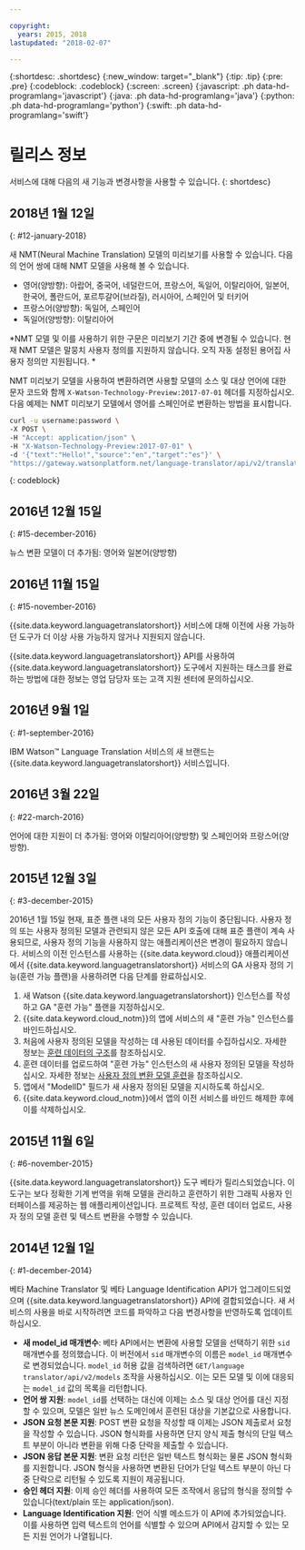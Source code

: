 ```yaml
---

copyright:
  years: 2015, 2018
lastupdated: "2018-02-07"

---
```


{:shortdesc: .shortdesc}
{:new_window: target="_blank"}
{:tip: .tip}
{:pre: .pre}
{:codeblock: .codeblock}
{:screen: .screen}
{:javascript: .ph data-hd-programlang='javascript'}
{:java: .ph data-hd-programlang='java'}
{:python: .ph data-hd-programlang='python'}
{:swift: .ph data-hd-programlang='swift'}

# 릴리스 정보

서비스에 대해 다음의 새 기능과 변경사항을 사용할 수 있습니다.
{: shortdesc}

## 2018년 1월 12일
{: #12-january-2018}

새 NMT(Neural Machine Translation) 모델의 미리보기를 사용할 수 있습니다. 다음의 언어 쌍에 대해 NMT 모델을 사용해 볼 수 있습니다.  

- 영어(양방향): 아랍어, 중국어, 네덜란드어, 프랑스어, 독일어, 이탈리아어, 일본어, 한국어, 폴란드어, 포르투갈어(브라질), 러시아어, 스페인어 및 터키어
- 프랑스어(양방향): 독일어, 스페인어
- 독일어(양방향): 이탈리아어

*NMT 모델 및 이를 사용하기 위한 구문은 미리보기 기간 중에 변경될 수 있습니다. 현재 NMT 모델은 말뭉치 사용자 정의를 지원하지 않습니다. 오직 자동 설정된 용어집 사용자 정의만 지원됩니다. *

NMT 미리보기 모델을 사용하여 변환하려면 사용할 모델의 소스 및 대상 언어에 대한 문자 코드와 함께 `X-Watson-Technology-Preview:2017-07-01` 헤더를 지정하십시오. 다음 예제는 NMT 미리보기 모델에서 영어를 스페인어로 변환하는 방법을 표시합니다. 

```bash
curl -u username:password \
-X POST \
-H "Accept: application/json" \
-H "X-Watson-Technology-Preview:2017-07-01" \
-d '{"text":"Hello!","source":"en","target":"es"}' \
"https://gateway.watsonplatform.net/language-translator/api/v2/translate"
```
{: codeblock}


## 2016년 12월 15일
{: #15-december-2016}

뉴스 변환 모델이 더 추가됨: 영어와 일본어(양방향)

## 2016년 11월 15일
{: #15-november-2016}

{{site.data.keyword.languagetranslatorshort}} 서비스에 대해 이전에 사용 가능하던 도구가 더 이상 사용 가능하지 않거나 지원되지 않습니다.  

{{site.data.keyword.languagetranslatorshort}} API를 사용하여 {{site.data.keyword.languagetranslatorshort}} 도구에서 지원하는 태스크를 완료하는 방법에 대한 정보는 영업 담당자 또는 고객 지원 센터에 문의하십시오. 

## 2016년 9월 1일
{: #1-september-2016}

IBM Watson&trade; Language Translation 서비스의 새 브랜드는 {{site.data.keyword.languagetranslatorshort}} 서비스입니다. 

## 2016년 3월 22일
{: #22-march-2016}

언어에 대한 지원이 더 추가됨: 영어와 이탈리아어(양방향) 및 스페인어와 프랑스어(양방향). 

## 2015년 12월 3일
{: #3-december-2015}

2016년 1월 15일 현재, 표준 플랜 내의 모든 사용자 정의 기능이 중단됩니다. 사용자 정의 또는 사용자 정의된 모델과 관련되지 않은 모든 API 호출에 대해 표준 플랜이 계속 사용되므로, 사용자 정의 기능을 사용하지 않는 애플리케이션은 변경이 필요하지 않습니다. 서비스의 이전 인스턴스를 사용하는 {{site.data.keyword.cloud}} 애플리케이션에서 {{site.data.keyword.languagetranslatorshort}} 서비스의 GA 사용자 정의 기능(훈련 가능 플랜)을 사용하려면 다음 단계를 완료하십시오. 

1.  새 Watson {{site.data.keyword.languagetranslatorshort}} 인스턴스를 작성하고 GA "훈련 가능" 플랜을 지정하십시오. 
1.  {{site.data.keyword.cloud_notm}}의 앱에 서비스의 새 "훈련 가능" 인스턴스를 바인드하십시오. 
1.  처음에 사용자 정의된 모델을 작성하는 데 사용된 데이터를 수집하십시오. 자세한 정보는 [훈련 데이터의 구조](/docs/services/language-translator/customizing.html#structure)를 참조하십시오. 
1.  훈련 데이터를 업로드하여 "훈련 가능" 인스턴스의 새 사용자 정의된 모델을 작성하십시오. 자세한 정보는 [사용자 정의 변환 모델 훈련](/docs/services/language-translator/customizing.html#training)을 참조하십시오. 
1.  앱에서 "ModelID" 필드가 새 사용자 정의된 모델을 지시하도록 하십시오. 
1.  {{site.data.keyword.cloud_notm}}에서 앱의 이전 서비스를 바인드 해제한 후에 이를 삭제하십시오. 

## 2015년 11월 6일 
{: #6-november-2015}

{{site.data.keyword.languagetranslatorshort}} 도구 베타가 릴리스되었습니다. 이 도구는 보다 정확한 기계 번역을 위해 모델을 관리하고 훈련하기 위한 그래픽 사용자 인터페이스를 제공하는 웹 애플리케이션입니다. 프로젝트 작성, 훈련 데이터 업로드, 사용자 정의 모델 훈련 및 텍스트 변환을 수행할 수 있습니다. 

## 2014년 12월 1일
{: #1-december-2014}

베타 Machine Translator 및 베타 Language Identification API가 업그레이드되었으며 {{site.data.keyword.languagetranslatorshort}} API에 결합되었습니다. 새 서비스의 사용을 바로 시작하려면 코드를 파악하고 다음 변경사항을 반영하도록 업데이트하십시오. 

- **새 model\_id 매개변수**: 베타 API에서는 변환에 사용할 모델을 선택하기 위한 `sid` 매개변수를 정의했습니다. 이 버전에서 `sid` 매개변수의 이름은 `model_id` 매개변수로 변경되었습니다. `model_id` 허용 값을 검색하려면 `GET/language  translator/api/v2/models` 조작을 사용하십시오. 이는 모든 모델 및 이에 대응되는 `model_id` 값의 목록을 리턴합니다. 
- **언어 쌍 지원**: `model_id`를 선택하는 대신에 이제는 소스 및 대상 언어를 대신 지정할 수 있으며, 모델은 일반 뉴스 도메인에서 훈련된 대상을 기본값으로 사용합니다. 
- **JSON 요청 본문 지원**: POST 변환 요청을 작성할 때 이제는 JSON 제출로서 요청을 작성할 수 있습니다. JSON 형식화를 사용하면 단지 양식 제출 형식의 단일 텍스트 부분이 아니라 변환을 위해 다중 단락을 제출할 수 있습니다. 
- **JSON 응답 본문 지원**: 변환 요청 리턴은 일반 텍스트 형식화는 물론 JSON 형식화를 지원합니다. JSON 형식을 사용하면 변환된 단어가 단일 텍스트 부분이 아닌 다중 단락으로 리턴될 수 있도록 지원이 제공됩니다. 
- **승인 헤더 지원**: 이제 승인 헤더를 사용하여 모든 조작에서 응답의 형식을 정의할 수 있습니다(text/plain 또는 application/json).
- **Language Identification 지원**: 언어 식별 메소드가 이 API에 추가되었습니다. 이를 사용하면 입력 텍스트의 언어를 식별할 수 있으며 API에서 감지할 수 있는 모든 지원 언어가 나열됩니다. 

